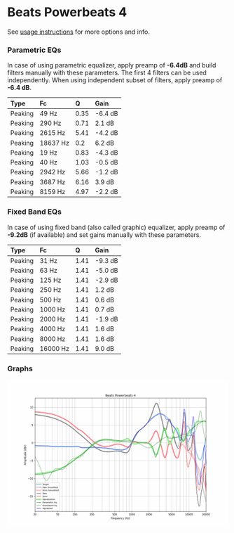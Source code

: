 # Beats Powerbeats 4
See [usage instructions](https://github.com/jaakkopasanen/AutoEq#usage) for more options and info.

### Parametric EQs
In case of using parametric equalizer, apply preamp of **-6.4dB** and build filters manually
with these parameters. The first 4 filters can be used independently.
When using independent subset of filters, apply preamp of **-6.4 dB**.

| Type    | Fc       |    Q | Gain    |
|:--------|:---------|:-----|:--------|
| Peaking | 49 Hz    | 0.35 | -6.4 dB |
| Peaking | 290 Hz   | 0.71 | 2.1 dB  |
| Peaking | 2615 Hz  | 5.41 | -4.2 dB |
| Peaking | 18637 Hz | 0.2  | 6.2 dB  |
| Peaking | 19 Hz    | 0.83 | -4.3 dB |
| Peaking | 40 Hz    | 1.03 | -0.5 dB |
| Peaking | 2942 Hz  | 5.66 | -1.2 dB |
| Peaking | 3687 Hz  | 6.16 | 3.9 dB  |
| Peaking | 8159 Hz  | 4.97 | -2.2 dB |

### Fixed Band EQs
In case of using fixed band (also called graphic) equalizer, apply preamp of **-9.2dB**
(if available) and set gains manually with these parameters.

| Type    | Fc       |    Q | Gain    |
|:--------|:---------|:-----|:--------|
| Peaking | 31 Hz    | 1.41 | -9.3 dB |
| Peaking | 63 Hz    | 1.41 | -5.0 dB |
| Peaking | 125 Hz   | 1.41 | -2.9 dB |
| Peaking | 250 Hz   | 1.41 | 1.2 dB  |
| Peaking | 500 Hz   | 1.41 | 0.6 dB  |
| Peaking | 1000 Hz  | 1.41 | 0.7 dB  |
| Peaking | 2000 Hz  | 1.41 | -1.9 dB |
| Peaking | 4000 Hz  | 1.41 | 1.6 dB  |
| Peaking | 8000 Hz  | 1.41 | 1.6 dB  |
| Peaking | 16000 Hz | 1.41 | 9.0 dB  |

### Graphs
![](./Beats%20Powerbeats%204.png)